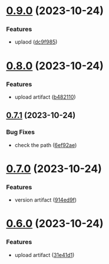 # [0.9.0](https://github.com/Al374/ci-cd/compare/v0.8.0...v0.9.0) (2023-10-24)


### Features

* uplaod ([dc9f985](https://github.com/Al374/ci-cd/commit/dc9f985c0d7b2cefc9e71262c0277b34044bf7fb))



# [0.8.0](https://github.com/Al374/ci-cd/compare/v0.7.1...v0.8.0) (2023-10-24)


### Features

* upload artifact ([b482110](https://github.com/Al374/ci-cd/commit/b4821107163d5d919589fbaf46708b99b6e40abe))



## [0.7.1](https://github.com/Al374/ci-cd/compare/v0.7.0...v0.7.1) (2023-10-24)


### Bug Fixes

* check the path ([6ef92ae](https://github.com/Al374/ci-cd/commit/6ef92aee0166ceed9c4024467400c827f52029fb))



# [0.7.0](https://github.com/Al374/ci-cd/compare/v0.6.0...v0.7.0) (2023-10-24)


### Features

* version artifact ([914ed9f](https://github.com/Al374/ci-cd/commit/914ed9f69ca017f2e57f39685996df6ce909a93c))



# [0.6.0](https://github.com/Al374/ci-cd/compare/v0.5.0...v0.6.0) (2023-10-24)


### Features

* upload artifact ([31e41d1](https://github.com/Al374/ci-cd/commit/31e41d17326345a091e7c0b87c351a867d9cadd2))



